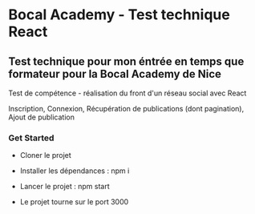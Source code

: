 # Bocal Academy - Test technique React

## Test technique pour mon éntrée en temps que formateur pour la Bocal Academy de Nice

Test de compétence - réalisation du front d'un réseau social avec React

Inscription, Connexion, Récupération de publications (dont pagination), Ajout de publication

### Get Started

- Cloner le projet

- Installer les dépendances : npm i

- Lancer le projet : npm start

- Le projet tourne sur le port 3000
